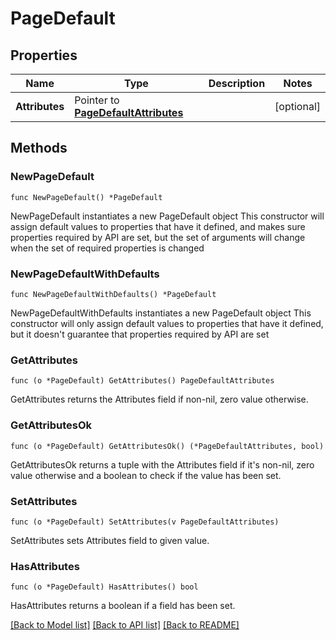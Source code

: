 # PageDefault

## Properties

Name | Type | Description | Notes
------------ | ------------- | ------------- | -------------
**Attributes** | Pointer to [**PageDefaultAttributes**](PageDefaultAttributes.md) |  | [optional] 

## Methods

### NewPageDefault

`func NewPageDefault() *PageDefault`

NewPageDefault instantiates a new PageDefault object
This constructor will assign default values to properties that have it defined,
and makes sure properties required by API are set, but the set of arguments
will change when the set of required properties is changed

### NewPageDefaultWithDefaults

`func NewPageDefaultWithDefaults() *PageDefault`

NewPageDefaultWithDefaults instantiates a new PageDefault object
This constructor will only assign default values to properties that have it defined,
but it doesn't guarantee that properties required by API are set

### GetAttributes

`func (o *PageDefault) GetAttributes() PageDefaultAttributes`

GetAttributes returns the Attributes field if non-nil, zero value otherwise.

### GetAttributesOk

`func (o *PageDefault) GetAttributesOk() (*PageDefaultAttributes, bool)`

GetAttributesOk returns a tuple with the Attributes field if it's non-nil, zero value otherwise
and a boolean to check if the value has been set.

### SetAttributes

`func (o *PageDefault) SetAttributes(v PageDefaultAttributes)`

SetAttributes sets Attributes field to given value.

### HasAttributes

`func (o *PageDefault) HasAttributes() bool`

HasAttributes returns a boolean if a field has been set.


[[Back to Model list]](../README.md#documentation-for-models) [[Back to API list]](../README.md#documentation-for-api-endpoints) [[Back to README]](../README.md)


